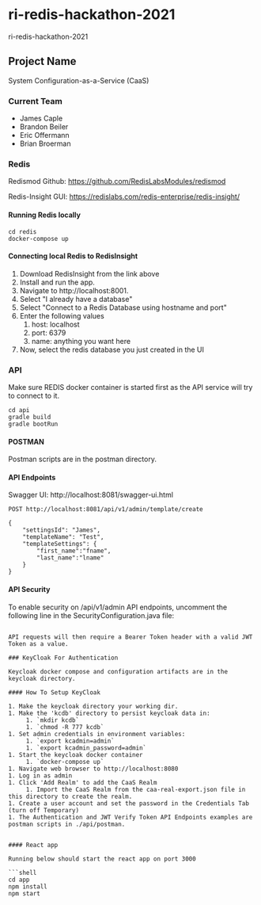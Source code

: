# ri-redis-hackathon-2021
ri-redis-hackathon-2021

## Project Name

System Configuration-as-a-Service (CaaS)

### Current Team
- James Caple
- Brandon Beiler
- Eric Offermann
- Brian Broerman 

### Redis
Redismod Github:
https://github.com/RedisLabsModules/redismod

Redis-Insight GUI:
https://redislabs.com/redis-enterprise/redis-insight/

#### Running Redis locally
```shell
cd redis
docker-compose up
```

#### Connecting local Redis to RedisInsight
1. Download RedisInsight from the link above
2. Install and run the app. 
3. Navigate to http://localhost:8001.
4. Select "I already have a database"
5. Select "Connect to a Redis Database using hostname and port"
6. Enter the following values
    1. host: localhost
    2. port: 6379
    3. name: anything you want here
7. Now, select the redis database you just created in the UI

### API

Make sure REDIS docker container is started first as the API service will try to connect to it.

```shell
cd api
gradle build
gradle bootRun
```

#### POSTMAN

Postman scripts are in the postman directory.

#### API Endpoints

Swagger UI:
http://localhost:8081/swagger-ui.html

```shell
POST http://localhost:8081/api/v1/admin/template/create

{
    "settingsId": "James",
    "templateName": "Test",
    "templateSettings": {
        "first_name":"fname",
        "last_name":"lname"
    }
}
```

#### API Security

To enable security on /api/v1/admin API endpoints, uncomment the following line in the SecurityConfiguration.java file:

```//.antMatchers("/api/v1/admin/**").authenticated()

API requests will then require a Bearer Token header with a valid JWT Token as a value.

### KeyCloak For Authentication

Keycloak docker compose and configuration artifacts are in the keycloak directory.

#### How To Setup KeyCloak

1. Make the keycloak directory your working dir.
1. Make the 'kcdb' directory to persist keycloak data in:
     1. `mkdir kcdb`
     1. `chmod -R 777 kcdb`
1. Set admin credentials in environment variables:
     1. `export kcadmin=admin`
     1. `export kcadmin_password=admin`
1. Start the keycloak docker container 
     1. `docker-compose up`
1. Navigate web browser to http://localhost:8080
1. Log in as admin
1. Click 'Add Realm' to add the CaaS Realm
     1. Import the CaaS Realm from the caa-real-export.json file in this directory to create the realm.
1. Create a user account and set the password in the Credentials Tab (turn off Temporary)
1. The Authentication and JWT Verify Token API Endpoints examples are postman scripts in ./api/postman. 


#### React app

Running below should start the react app on port 3000

```shell
cd app
npm install
npm start
```
